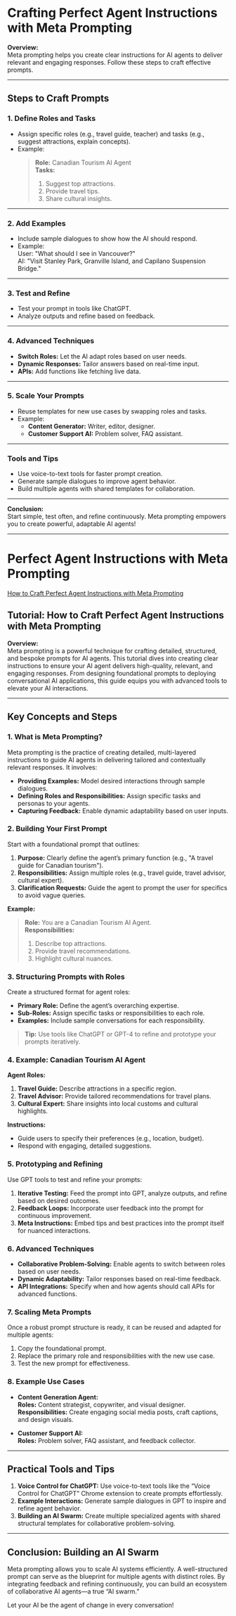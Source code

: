# **Crafting Perfect Agent Instructions with Meta Prompting**

**Overview:**  
Meta prompting helps you create clear instructions for AI agents to deliver relevant and engaging responses. Follow these steps to craft effective prompts.

---

## **Steps to Craft Prompts**

### **1. Define Roles and Tasks**
- Assign specific roles (e.g., travel guide, teacher) and tasks (e.g., suggest attractions, explain concepts).
- Example:
  > **Role:** Canadian Tourism AI Agent  
  > **Tasks:**  
  > 1. Suggest top attractions.  
  > 2. Provide travel tips.  
  > 3. Share cultural insights.

---

### **2. Add Examples**
- Include sample dialogues to show how the AI should respond.
- Example:  
  User: "What should I see in Vancouver?"  
  AI: "Visit Stanley Park, Granville Island, and Capilano Suspension Bridge."

---

### **3. Test and Refine**
- Test your prompt in tools like ChatGPT.
- Analyze outputs and refine based on feedback.

---

### **4. Advanced Techniques**
- **Switch Roles:** Let the AI adapt roles based on user needs.
- **Dynamic Responses:** Tailor answers based on real-time input.
- **APIs:** Add functions like fetching live data.

---

### **5. Scale Your Prompts**
- Reuse templates for new use cases by swapping roles and tasks.
- Example:  
  - **Content Generator:** Writer, editor, designer.  
  - **Customer Support AI:** Problem solver, FAQ assistant.

---

### **Tools and Tips**
- Use voice-to-text tools for faster prompt creation.
- Generate sample dialogues to improve agent behavior.
- Build multiple agents with shared templates for collaboration.

---

**Conclusion:**  
Start simple, test often, and refine continuously. Meta prompting empowers you to create powerful, adaptable AI agents!



---

# Perfect Agent Instructions with Meta Prompting

[How to Craft Perfect Agent Instructions with Meta Prompting](https://www.youtube.com/watch?v=oAxmD0OxsCo)

## Tutorial: How to Craft Perfect Agent Instructions with Meta Prompting

**Overview:**  
Meta prompting is a powerful technique for crafting detailed, structured, and bespoke prompts for AI agents. This tutorial dives into creating clear instructions to ensure your AI agent delivers high-quality, relevant, and engaging responses. From designing foundational prompts to deploying conversational AI applications, this guide equips you with advanced tools to elevate your AI interactions.

---

## Key Concepts and Steps

### 1. What is Meta Prompting?
Meta prompting is the practice of creating detailed, multi-layered instructions to guide AI agents in delivering tailored and contextually relevant responses. It involves:
- **Providing Examples:** Model desired interactions through sample dialogues.
- **Defining Roles and Responsibilities:** Assign specific tasks and personas to your agents.
- **Capturing Feedback:** Enable dynamic adaptability based on user inputs.

### 2. Building Your First Prompt
Start with a foundational prompt that outlines:
1. **Purpose:** Clearly define the agent’s primary function (e.g., "A travel guide for Canadian tourism").
2. **Responsibilities:** Assign multiple roles (e.g., travel guide, travel advisor, cultural expert).
3. **Clarification Requests:** Guide the agent to prompt the user for specifics to avoid vague queries.

**Example:**

> **Role:** You are a Canadian Tourism AI Agent.  
> **Responsibilities:**  
> 1. Describe top attractions.  
> 2. Provide travel recommendations.  
> 3. Highlight cultural nuances.

### 3. Structuring Prompts with Roles
Create a structured format for agent roles:
- **Primary Role:** Define the agent’s overarching expertise.
- **Sub-Roles:** Assign specific tasks or responsibilities to each role.
- **Examples:** Include sample conversations for each responsibility.

> **Tip:** Use tools like ChatGPT or GPT-4 to refine and prototype your prompts iteratively.

### 4. Example: Canadian Tourism AI Agent

**Agent Roles:**
1. **Travel Guide:** Describe attractions in a specific region.
2. **Travel Advisor:** Provide tailored recommendations for travel plans.
3. **Cultural Expert:** Share insights into local customs and cultural highlights.

**Instructions:**
- Guide users to specify their preferences (e.g., location, budget).
- Respond with engaging, detailed suggestions.

### 5. Prototyping and Refining
Use GPT tools to test and refine your prompts:
1. **Iterative Testing:** Feed the prompt into GPT, analyze outputs, and refine based on desired outcomes.
2. **Feedback Loops:** Incorporate user feedback into the prompt for continuous improvement.
3. **Meta Instructions:** Embed tips and best practices into the prompt itself for nuanced interactions.

### 6. Advanced Techniques
- **Collaborative Problem-Solving:** Enable agents to switch between roles based on user needs.
- **Dynamic Adaptability:** Tailor responses based on real-time feedback.
- **API Integrations:** Specify when and how agents should call APIs for advanced functions.

### 7. Scaling Meta Prompts
Once a robust prompt structure is ready, it can be reused and adapted for multiple agents:
1. Copy the foundational prompt.
2. Replace the primary role and responsibilities with the new use case.
3. Test the new prompt for effectiveness.

### 8. Example Use Cases
- **Content Generation Agent:**  
  **Roles:** Content strategist, copywriter, and visual designer.  
  **Responsibilities:** Create engaging social media posts, craft captions, and design visuals.

- **Customer Support AI:**  
  **Roles:** Problem solver, FAQ assistant, and feedback collector.

---

## Practical Tools and Tips
1. **Voice Control for ChatGPT:** Use voice-to-text tools like the “Voice Control for ChatGPT” Chrome extension to create prompts effortlessly.
2. **Example Interactions:** Generate sample dialogues in GPT to inspire and refine agent behavior.
3. **Building an AI Swarm:** Create multiple specialized agents with shared structural templates for collaborative problem-solving.

---

## Conclusion: Building an AI Swarm
Meta prompting allows you to scale AI systems efficiently. A well-structured prompt can serve as the blueprint for multiple agents with distinct roles. By integrating feedback and refining continuously, you can build an ecosystem of collaborative AI agents—a true “AI swarm.”

Let your AI be the agent of change in every conversation!

